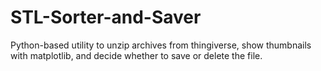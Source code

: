 # STL-Sorter-and-Saver
Python-based utility to unzip archives from thingiverse, show thumbnails with matplotlib, and decide whether to save or delete the file.
